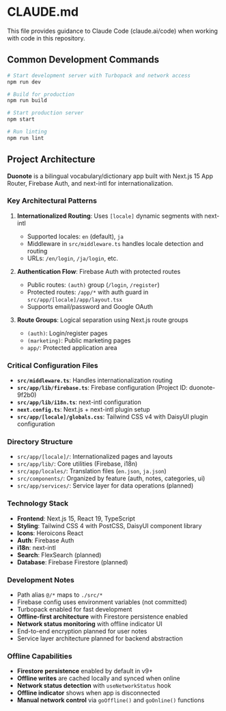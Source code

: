 # CLAUDE.md

This file provides guidance to Claude Code (claude.ai/code) when working with code in this repository.

## Common Development Commands

```bash
# Start development server with Turbopack and network access
npm run dev

# Build for production
npm run build

# Start production server
npm start

# Run linting
npm run lint
```

## Project Architecture

**Duonote** is a bilingual vocabulary/dictionary app built with Next.js 15 App Router, Firebase Auth, and next-intl for internationalization.

### Key Architectural Patterns

1. **Internationalized Routing**: Uses `[locale]` dynamic segments with next-intl
   - Supported locales: `en` (default), `ja`
   - Middleware in `src/middleware.ts` handles locale detection and routing
   - URLs: `/en/login`, `/ja/login`, etc.

2. **Authentication Flow**: Firebase Auth with protected routes
   - Public routes: `(auth)` group (`/login`, `/register`)
   - Protected routes: `/app/*` with auth guard in `src/app/[locale]/app/layout.tsx`
   - Supports email/password and Google OAuth

3. **Route Groups**: Logical separation using Next.js route groups
   - `(auth)`: Login/register pages
   - `(marketing)`: Public marketing pages
   - `app/`: Protected application area

### Critical Configuration Files

- **`src/middleware.ts`**: Handles internationalization routing
- **`src/app/lib/firebase.ts`**: Firebase configuration (Project ID: duonote-9f2b0)
- **`src/app/lib/i18n.ts`**: next-intl configuration
- **`next.config.ts`**: Next.js + next-intl plugin setup
- **`src/app/[locale]/globals.css`**: Tailwind CSS v4 with DaisyUI plugin configuration

### Directory Structure

- `src/app/[locale]/`: Internationalized pages and layouts
- `src/app/lib/`: Core utilities (Firebase, i18n)
- `src/app/locales/`: Translation files (`en.json`, `ja.json`)
- `src/components/`: Organized by feature (auth, notes, categories, ui)
- `src/app/services/`: Service layer for data operations (planned)

### Technology Stack

- **Frontend**: Next.js 15, React 19, TypeScript
- **Styling**: Tailwind CSS 4 with PostCSS, DaisyUI component library
- **Icons**: Heroicons React
- **Auth**: Firebase Auth
- **i18n**: next-intl
- **Search**: FlexSearch (planned)
- **Database**: Firebase Firestore (planned)

### Development Notes

- Path alias `@/*` maps to `./src/*`
- Firebase config uses environment variables (not committed)
- Turbopack enabled for fast development
- **Offline-first architecture** with Firestore persistence enabled
- **Network status monitoring** with offline indicator UI
- End-to-end encryption planned for user notes
- Service layer architecture planned for backend abstraction

### Offline Capabilities

- **Firestore persistence** enabled by default in v9+
- **Offline writes** are cached locally and synced when online
- **Network status detection** with `useNetworkStatus` hook
- **Offline indicator** shows when app is disconnected
- **Manual network control** via `goOffline()` and `goOnline()` functions